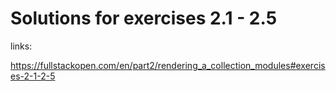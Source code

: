 # Solutions for exercises 2.1 - 2.5

links:

https://fullstackopen.com/en/part2/rendering_a_collection_modules#exercises-2-1-2-5
